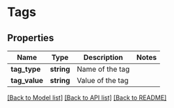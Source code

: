 # Tags

## Properties
Name | Type | Description | Notes
------------ | ------------- | ------------- | -------------
**tag_type** | **string** | Name of the tag | 
**tag_value** | **string** | Value of the tag | 

[[Back to Model list]](../README.md#documentation-for-models) [[Back to API list]](../README.md#documentation-for-api-endpoints) [[Back to README]](../README.md)


